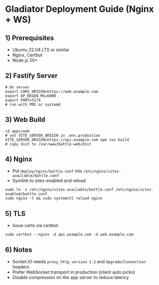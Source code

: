 # Gladiator Deployment Guide (Nginx + WS)

## 1) Prerequisites
- Ubuntu 22.04 LTS or similar
- Nginx, Certbot
- Node.js 20+

## 2) Fastify Server
```
# On server
export CORS_ORIGIN=https://web.example.com
export AP_REGEN_MS=6000
export PORT=5174
# run with PM2 or systemd
```

## 3) Web Build
```
cd apps/web
# set VITE_SERVER_ORIGIN in .env.production
VITE_SERVER_ORIGIN=https://api.example.com npm run build
# copy dist to /var/www/battle-web/dist
```

## 4) Nginx
- Put `deploy/nginx/battle.conf` into `/etc/nginx/sites-available/battle.conf`
- Symlink to sites-enabled and reload
```
sudo ln -s /etc/nginx/sites-available/battle.conf /etc/nginx/sites-enabled/battle.conf
sudo nginx -t && sudo systemctl reload nginx
```

## 5) TLS
- Issue certs via certbot
```
sudo certbot --nginx -d api.example.com -d web.example.com
```

## 6) Notes
- Socket.IO needs `proxy_http_version 1.1` and `Upgrade/Connection` headers
- Prefer WebSocket transport in production (client auto picks)
- Disable compression on the app server to reduce latency
